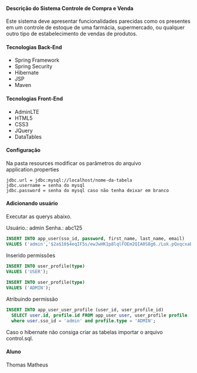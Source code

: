#### Descrição do Sistema Controle de Compra e Venda
Este sistema deve apresentar funcionalidades parecidas como os presentes em um controle de estoque de uma farmácia, supermercado, ou qualquer outro tipo de estabelecimento de vendas de produtos.

#### Tecnologias Back-End
* Spring Framework
* Spring Security
* Hibernate
* JSP
* Maven

#### Tecnologias Front-End
  * AdminLTE
  * HTML5
  * CSS3
  * JQuery
  * DataTables

#### Configuração
Na pasta resources modificar os parâmetros do arquivo application.properties

```
jdbc.url = jdbc:mysql://localhost/nome-da-tabela
jdbc.username = senha do mysql
jdbc.password = senha do mysql caso não tenha deixar em branco
```

#### Adicionando usuário

Executar as querys abaixo.

Usuário.: admin
Senha.: abc125

```sql
INSERT INTO app_user(sso_id, password, first_name, last_name, email)
VALUES ('admin','$2a$10$4eqIF5s/ewJwHK1p8lqlFOEm2QIA0S8g6./Lok.pQxqcxaBZYChRm', 'Thomas','Matheus','thomas_matheus60@hotmail.com');
```

Inserido permissões
```sql
INSERT INTO user_profile(type)
VALUES ('USER');
  
INSERT INTO user_profile(type)
VALUES ('ADMIN');
```

Atribuindo permissão
```sql
INSERT INTO app_user_user_profile (user_id, user_profile_id)
  SELECT user.id, profile.id FROM app_user user, user_profile profile
  where user.sso_id = 'admin' and profile.type = 'ADMIN';
```

Caso o hibernate não consiga criar as tabelas importar o arquivo control.sql.

#### Aluno
Thomas Matheus

